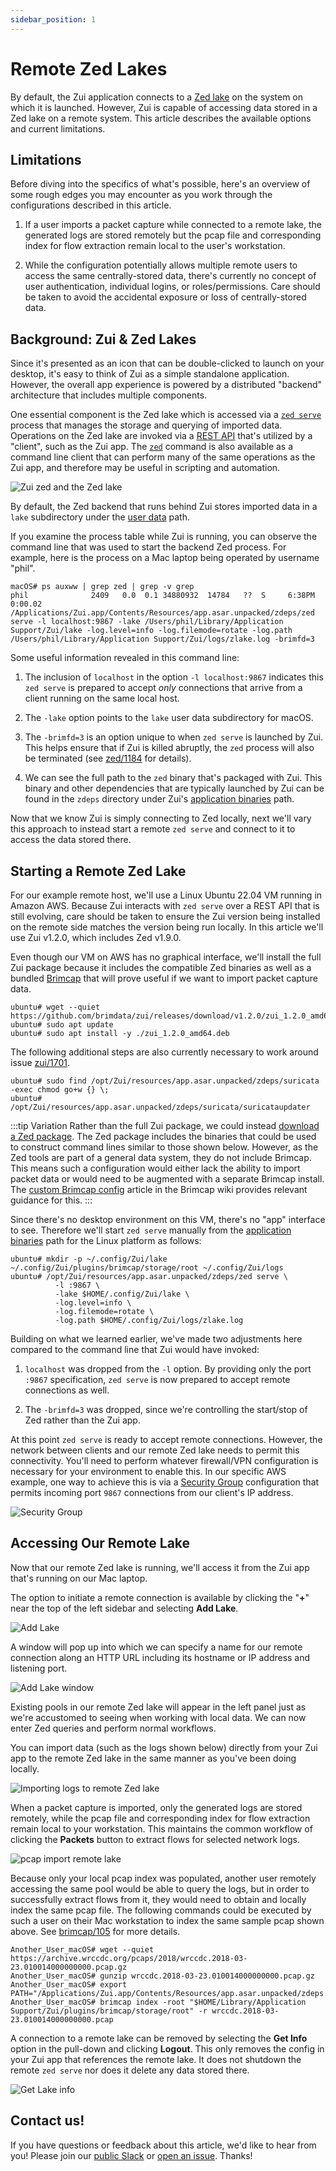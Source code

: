 ```yaml
---
sidebar_position: 1
---
```


# Remote Zed Lakes

By default, the Zui application connects to a [Zed lake](https://zed.brimdata.io/docs/commands/zed#the-lake-model)
on the system on which it is launched. However, Zui is capable of accessing
data stored in a Zed lake on a remote system. This article describes the
available options and current limitations.

## Limitations

Before diving into the specifics of what's possible, here's an overview of
some rough edges you may encounter as you work through the configurations
described in this article.

1. If a user imports a packet capture while connected to a remote lake, the
   generated logs are stored remotely but the pcap file and corresponding
   index for flow extraction remain local to the user's workstation.

2. While the configuration potentially allows multiple remote users to access
   the same centrally-stored data, there's currently no concept of user
   authentication, individual logins, or roles/permissions. Care should be taken
   to avoid the accidental exposure or loss of centrally-stored data.

## Background: Zui & Zed Lakes

Since it's presented as an icon that can be double-clicked to launch on
your desktop, it's easy to think of Zui as a simple standalone application.
However, the overall app experience is powered by a distributed "backend"
architecture that includes multiple components.

One essential component is the Zed lake which is accessed via a
[`zed serve`](https://zed.brimdata.io/docs/commands/zed#serve)
process that manages the storage and querying of imported data. Operations on
the Zed lake are invoked via a [REST API](https://zed.brimdata.io/docs/lake/api/)
that's utilized by a "client", such as the Zui app. The
[`zed`](https://zed.brimdata.io/docs/commands/zed/) command is also available
as a command line client that can perform many of the same operations as the
Zui app, and therefore may be useful in scripting and automation.

![Zui zed and the Zed lake](media/Zui-zed-cli-zed-serve.png)

By default, the Zed backend that runs behind Zui stores imported data in a
`lake` subdirectory under the [user data](../support//Filesystem-Paths.md#user-data)
path.

If you examine the process table while Zui is running, you can observe the
command line that was used to start the backend Zed process. For example,
here is the process on a Mac laptop being operated by username "phil".

```
macOS# ps auxww | grep zed | grep -v grep
phil              2409   0.0  0.1 34880932  14784   ??  S     6:38PM   0:00.02 /Applications/Zui.app/Contents/Resources/app.asar.unpacked/zdeps/zed serve -l localhost:9867 -lake /Users/phil/Library/Application Support/Zui/lake -log.level=info -log.filemode=rotate -log.path /Users/phil/Library/Application Support/Zui/logs/zlake.log -brimfd=3
```

Some useful information revealed in this command line:

1. The inclusion of `localhost` in the option `-l localhost:9867` indicates
   this `zed serve` is prepared to accept _only_ connections that arrive from
   a client running on the same local host.

1. The `-lake` option points to the `lake` user data subdirectory for macOS.

1. The `-brimfd=3` is an option unique to when `zed serve` is launched by
   Zui. This helps ensure that if Zui is killed abruptly, the `zed` process will
   also be terminated (see [zed/1184](https://github.com/brimdata/zed/pull/1184)
   for details).

1. We can see the full path to the `zed` binary that's packaged with Zui. This
   binary and other dependencies that are typically launched by Zui can be found
   in the `zdeps` directory under Zui's [application binaries](../support/Filesystem-Paths.md#application-binaries)
   path.

Now that we know Zui is simply connecting to Zed locally, next we'll vary
this approach to instead start a remote `zed serve` and connect to it to
access the data stored there.

## Starting a Remote Zed Lake

For our example remote host, we'll use a Linux Ubuntu 22.04 VM running in
Amazon AWS. Because Zui interacts with `zed serve` over a REST API that
is still evolving, care should be taken to ensure the Zui version being
installed on the remote side matches the version being run locally. In this
article we'll use Zui v1.2.0, which includes Zed v1.9.0.

Even though our VM on AWS has no graphical interface, we'll install the full
Zui package because it includes the compatible Zed binaries as well as a
bundled [Brimcap](https://github.com/brimdata/brimcap) that will prove useful
if we want to import packet capture data.

```
ubuntu# wget --quiet https://github.com/brimdata/zui/releases/download/v1.2.0/zui_1.2.0_amd64.deb
ubuntu# sudo apt update
ubuntu# sudo apt install -y ./zui_1.2.0_amd64.deb
```

The following additional steps are also currently necessary to work around
issue [zui/1701](https://github.com/brimdata/zui/issues/1701).

```
ubuntu# sudo find /opt/Zui/resources/app.asar.unpacked/zdeps/suricata -exec chmod go+w {} \;
ubuntu# /opt/Zui/resources/app.asar.unpacked/zdeps/suricata/suricataupdater
```

:::tip Variation
Rather than the full Zui package, we could instead
[download a Zed package](https://www.brimdata.io/download/). The Zed
package includes the binaries that could be used to construct command lines
similar to those shown below. However, as the Zed tools are part of a general
data system, they do not include Brimcap. This means such a configuration
would either lack the ability to import packet data or would need to be
augmented with a separate Brimcap install. The [custom Brimcap config](https://github.com/brimdata/brimcap/wiki/Custom-Brimcap-Config)
article in the Brimcap wiki provides relevant guidance for this.
:::

Since there's no desktop environment on this VM, there's no "app" interface to
see. Therefore we'll start `zed serve` manually from the
[application binaries](../support/Filesystem-Paths.md#application-binaries) path for the Linux
platform as follows:

```
ubuntu# mkdir -p ~/.config/Zui/lake ~/.config/Zui/plugins/brimcap/storage/root ~/.config/Zui/logs
ubuntu# /opt/Zui/resources/app.asar.unpacked/zdeps/zed serve \
          -l :9867 \
          -lake $HOME/.config/Zui/lake \
          -log.level=info \
          -log.filemode=rotate \
          -log.path $HOME/.config/Zui/logs/zlake.log
```

Building on what we learned earlier, we've made two adjustments here compared
to the command line that Zui would have invoked:

1. `localhost` was dropped from the `-l` option. By providing only the port
   `:9867` specification, `zed serve` is now prepared to accept remote
   connections as well.

2. The `-brimfd=3` was dropped, since we're controlling the start/stop of Zed
   rather than the Zui app.

At this point `zed serve` is ready to accept remote connections. However,
the network between clients and our remote Zed lake needs to permit this
connectivity. You'll need to perform whatever firewall/VPN configuration is
necessary for your environment to enable this. In our specific AWS example, one
way to achieve this is via a [Security Group](https://docs.aws.amazon.com/vpc/latest/userguide/VPC_SecurityGroups.html)
configuration that permits incoming port `9867` connections from our client's
IP address.

![Security Group](media/Security-Group.png)

## Accessing Our Remote Lake

Now that our remote Zed lake is running, we'll access it from the Zui app
that's running on our Mac laptop.

The option to initiate a remote connection is available by clicking the
"**+**" near the top of the left sidebar and selecting **Add Lake**.

![Add Lake](media/Add-Lake.png)

A window will pop up into which we can specify a name for our remote connection
along an HTTP URL including its hostname or IP address and listening port.

![Add Lake window](media/Add-Lake-window.png)

Existing pools in our remote Zed lake will appear in the left panel just as we're
accustomed to seeing when working with local data. We can now enter Zed queries
and perform normal workflows.

You can import data (such as the logs shown below) directly from your Zui app to
the remote Zed lake in the same manner as you've been doing locally.

![Importing logs to remote Zed lake](media/Remote-Zed-Lake-Import.gif)

When a packet capture is imported, only the generated logs are stored remotely,
while the pcap file and corresponding index for flow extraction remain local to
your workstation. This maintains the common workflow of clicking the **Packets**
button to extract flows for selected network logs.

![pcap import remote lake](media/Remote-Flow-Wireshark.gif)

Because only your local pcap index was populated, another user remotely
accessing the same pool would be able to query the logs, but in order to
successfully extract flows from it, they would need to obtain and locally index
the same pcap file. The following commands could be executed by such a user on
their Mac workstation to index the same sample pcap
shown above. See [brimcap/105](https://github.com/brimdata/brimcap/issues/105) for more details.

```
Another_User_macOS# wget --quiet https://archive.wrccdc.org/pcaps/2018/wrccdc.2018-03-23.010014000000000.pcap.gz
Another_User_macOS# gunzip wrccdc.2018-03-23.010014000000000.pcap.gz
Another_User_macOS# export PATH="/Applications/Zui.app/Contents/Resources/app.asar.unpacked/zdeps:$PATH"
Another_User_macOS# brimcap index -root "$HOME/Library/Application Support/Zui/plugins/brimcap/storage/root" -r wrccdc.2018-03-23.010014000000000.pcap
```

A connection to a remote lake can be removed by selecting the **Get Info**
option in the pull-down and clicking **Logout**. This only removes the config
in your Zui app that references the remote lake. It does not shutdown the
remote `zed serve` nor does it delete any data stored there.

![Get Lake info](media/Lake-Get-Info.png)

## Contact us!

If you have questions or feedback about this article, we'd like to hear from
you! Please join our [public Slack](https://www.brimdata.io/join-slack/) or
[open an issue](../support/Troubleshooting.md#opening-an-issue). Thanks!
